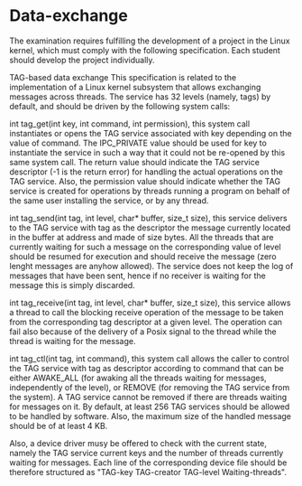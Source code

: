 # Data-exchange

The examination requires fulfilling the development of a project in the Linux kernel, which must comply with the following specification. Each student should develop the project individually.

TAG-based data exchange
This specification is related to the implementation of a Linux kernel subsystem that allows exchanging messages across threads. The service has 32 levels (namely, tags) by default, and should be driven by the following system calls:


int tag_get(int key, int command, int permission), this system call instantiates or opens the TAG service associated with key depending on the value of command. The IPC_PRIVATE value should be used for key to instantiate the service in such a way that it could not be re-opened by this same system call. The return value should indicate the TAG service descriptor (-1 is the return error) for handling the actual operations on the TAG service. Also, the permission value should indicate whether the TAG service is created for operations by threads running a program on behalf of the same user installing the service, or by any thread.


int tag_send(int tag, int level, char* buffer, size_t size), this service delivers to the TAG service with tag as the descriptor the message currently located in the buffer at address and made of size bytes. All the threads that are currently waiting for such a message on the corresponding value of level should be resumed for execution and should receive the message (zero lenght messages are anyhow allowed). The service does not keep the log of messages that have been sent, hence if no receiver is waiting for the message this is simply discarded.


int tag_receive(int tag, int level, char* buffer, size_t size), this service allows a thread to call the blocking receive operation of the message to be taken from the corresponding tag descriptor at a given level. The operation can fail also because of the delivery of a Posix signal to the thread while the thread is waiting for the message.


int tag_ctl(int tag, int command), this system call allows the caller to control the TAG service with tag as descriptor according to command that can be either AWAKE_ALL (for awaking all the threads waiting for messages, independently of the level), or REMOVE (for removing the TAG service from the system). A TAG service cannot be removed if there are threads waiting for messages on it.
By default, at least 256 TAG services should be allowed to be handled by software. Also, the maximum size of the handled message should be of at least 4 KB.

Also, a device driver musy be offered to check with the current state, namely the TAG service current keys and the number of threads currently waiting for messages. Each line of the corresponding device file should be therefore structured as "TAG-key TAG-creator TAG-level Waiting-threads".
